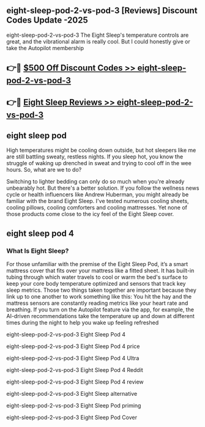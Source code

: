 ## eight-sleep-pod-2-vs-pod-3 [Reviews​] Discount Codes Update -2025

eight-sleep-pod-2-vs-pod-3 The Eight Sleep's temperature controls are great, and the vibrational alarm is really cool. But I could honestly give or take the Autopilot membership

## 👉🔴 [$500 Off Discount Codes >> eight-sleep-pod-2-vs-pod-3](http://download.freeplayer.one?title=eight-sleep-pod-2-vs-pod-3&ref=18-ES)

## 👉🔴 [Eight Sleep Reviews >> eight-sleep-pod-2-vs-pod-3](http://download.freeplayer.one?title=eight-sleep-pod-2-vs-pod-3&ref=18-ES)

## eight sleep pod

High temperatures might be cooling down outside, but hot sleepers like me are still battling sweaty, restless nights. If you sleep hot, you know the struggle of waking up drenched in sweat and trying to cool off in the wee hours. So, what are we to do?

Switching to lighter bedding can only do so much when you're already unbearably hot. But there's a better solution. If you follow the wellness news cycle or health influencers like Andrew Huberman, you might already be familiar with the brand Eight Sleep. I've tested numerous cooling sheets, cooling pillows, cooling comforters and cooling mattresses. Yet none of those products come close to the icy feel of the Eight Sleep cover.

## eight sleep pod 4

### What Is Eight Sleep?

For those unfamiliar with the premise of the Eight Sleep Pod, it’s a smart mattress cover that fits over your mattress like a fitted sheet. It has built-in tubing through which water travels to cool or warm the bed's surface to keep your core body temperature optimized and sensors that track key sleep metrics. Those two things taken together are important because they link up to one another to work something like this: You hit the hay and the mattress sensors are constantly reading metrics like your heart rate and breathing. If you turn on the Autopilot feature via the app, for example, the AI-driven recommendations take the temperature up and down at different times during the night to help you wake up feeling refreshed

eight-sleep-pod-2-vs-pod-3 Eight Sleep Pod 4

eight-sleep-pod-2-vs-pod-3 Eight Sleep Pod 4 price

eight-sleep-pod-2-vs-pod-3 Eight Sleep Pod 4 Ultra

eight-sleep-pod-2-vs-pod-3 Eight Sleep Pod 4 Reddit

eight-sleep-pod-2-vs-pod-3 Eight Sleep Pod 4 review

eight-sleep-pod-2-vs-pod-3 Eight Sleep alternative

eight-sleep-pod-2-vs-pod-3 Eight Sleep Pod priming

eight-sleep-pod-2-vs-pod-3 Eight Sleep Pod Cover